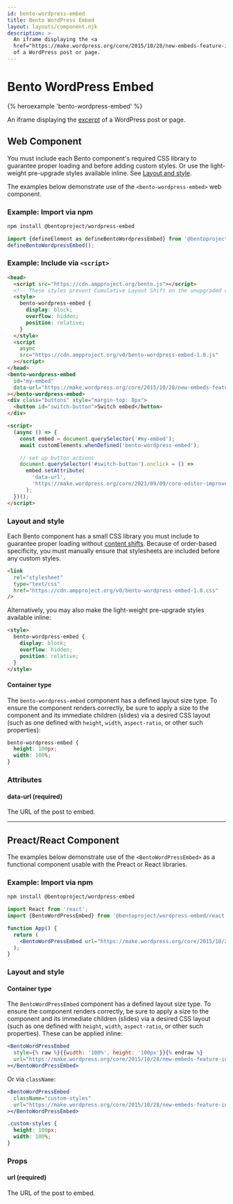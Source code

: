 ```yaml
---
id: bento-wordpress-embed
title: Bento WordPress Embed
layout: layouts/component.njk
description: >-
  An iframe displaying the <a
  href="https://make.wordpress.org/core/2015/10/28/new-embeds-feature-in-wordpress-4-4/">excerpt</a>
  of a WordPress post or page.
---
```

# Bento WordPress Embed

{% heroexample 'bento-wordpress-embed' %}

An iframe displaying the [excerpt](https://make.wordpress.org/core/2015/10/28/new-embeds-feature-in-wordpress-4-4/) of a WordPress post or page.

## Web Component

You must include each Bento component's required CSS library to guarantee proper loading and before adding custom styles. Or use the light-weight pre-upgrade styles available inline. See [Layout and style](#layout-and-style).

The examples below demonstrate use of the `<bento-wordpress-embed>` web component.

### Example: Import via npm

```bash
npm install @bentoproject/wordpress-embed
```

```javascript
import {defineElement as defineBentoWordpressEmbed} from '@bentoproject/wordpress-embed';
defineBentoWordpressEmbed();
```

### Example: Include via `<script>`

```html
<head>
  <script src="https://cdn.ampproject.org/bento.js"></script>
  <!-- These styles prevent Cumulative Layout Shift on the unupgraded custom element -->
  <style>
    bento-wordpress-embed {
      display: block;
      overflow: hidden;
      position: relative;
    }
  </style>
  <script
    async
    src="https://cdn.ampproject.org/v0/bento-wordpress-embed-1.0.js"
  ></script>
</head>
<bento-wordpress-embed
  id="my-embed"
  data-url="https://make.wordpress.org/core/2015/10/28/new-embeds-feature-in-wordpress-4-4/"
></bento-wordpress-embed>
<div class="buttons" style="margin-top: 8px">
  <button id="switch-button">Switch embed</button>
</div>

<script>
  (async () => {
    const embed = document.querySelector('#my-embed');
    await customElements.whenDefined('bento-wordpress-embed');

    // set up button actions
    document.querySelector('#switch-button').onclick = () =>
      embed.setAttribute(
        'data-url',
        'https://make.wordpress.org/core/2021/09/09/core-editor-improvement-cascading-impact-of-improvements-to-featured-images/'
      );
  })();
</script>
```

### Layout and style

Each Bento component has a small CSS library you must include to guarantee proper loading without [content shifts](https://web.dev/cls/). Because of order-based specificity, you must manually ensure that stylesheets are included before any custom styles.

```html
<link
  rel="stylesheet"
  type="text/css"
  href="https://cdn.ampproject.org/v0/bento-wordpress-embed-1.0.css"
/>
```

Alternatively, you may also make the light-weight pre-upgrade styles available inline:

```html
<style>
  bento-wordpress-embed {
    display: block;
    overflow: hidden;
    position: relative;
  }
</style>
```

#### Container type

The `bento-wordpress-embed` component has a defined layout size type. To ensure the component renders correctly, be sure to apply a size to the component and its immediate children (slides) via a desired CSS layout (such as one defined with `height`, `width`, `aspect-ratio`, or other such properties):

```css
bento-wordpress-embed {
  height: 100px;
  width: 100%;
}
```

### Attributes

#### data-url (required)

The URL of the post to embed.

---

## Preact/React Component

The examples below demonstrate use of the `<BentoWordPressEmbed>` as a functional component usable with the Preact or React libraries.

### Example: Import via npm

```bash
npm install @bentoproject/wordpress-embed
```

```jsx
import React from 'react';
import {BentoWordPressEmbed} from '@bentoproject/wordpress-embed/react';

function App() {
  return (
    <BentoWordPressEmbed url="https://make.wordpress.org/core/2015/10/28/new-embeds-feature-in-wordpress-4-4/"></BentoWordPressEmbed>
  );
}
```

### Layout and style

#### Container type

The `BentoWordPressEmbed` component has a defined layout size type. To ensure the component renders correctly, be sure to apply a size to the component and its immediate children (slides) via a desired CSS layout (such as one defined with `height`, `width`, `aspect-ratio`, or other such properties). These can be applied inline:

```jsx
<BentoWordPressEmbed
  style={% raw %}{{width: '100%', height: '100px'}}{% endraw %}
  url="https://make.wordpress.org/core/2015/10/28/new-embeds-feature-in-wordpress-4-4/"
></BentoWordPressEmbed>
```

Or via `className`:

```jsx
<BentoWordPressEmbed
  className="custom-styles"
  url="https://make.wordpress.org/core/2015/10/28/new-embeds-feature-in-wordpress-4-4/"
></BentoWordPressEmbed>
```

```css
.custom-styles {
  height: 100px;
  width: 100%;
}
```

### Props

#### url (required)

The URL of the post to embed.

